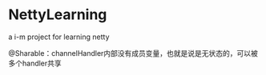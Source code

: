 # NettyLearning
a i-m project for learning netty 


@Sharable：channelHandler内部没有成员变量，也就是说是无状态的，可以被多个handler共享